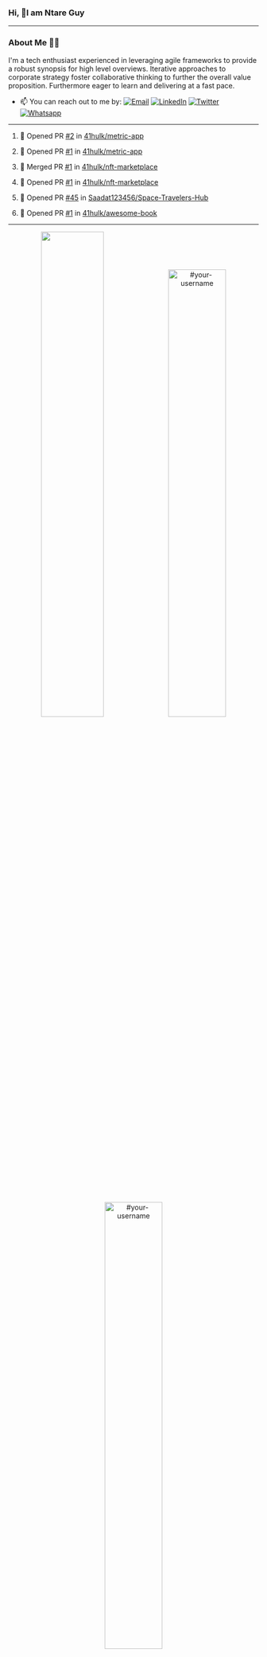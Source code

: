 ### Hi, 👋I am Ntare Guy

---

### About Me 👨‍💻

I'm a tech enthusiast experienced in leveraging agile frameworks to provide a robust synopsis for high level overviews. Iterative approaches to corporate strategy foster collaborative thinking to further the overall value proposition. Furthermore eager to learn and delivering at a fast pace.

- 📫 You can reach out to me by:
  [![Email](https://img.shields.io/badge/--gmail?label=Gmail&logo=Gmail&style=social)](mailto:gntare2@gmail.com)
  [![LinkedIn](https://img.shields.io/badge/--linkedin?label=LinkedIn&logo=LinkedIn&style=social)](https://www.linkedin.com/in/ntare-guy)
  [![Twitter](https://img.shields.io/badge/--twitter?label=Twitter&logo=Twitter&style=social)](https://twitter.com/ntare_guy)
  [![Whatsapp](https://img.shields.io/badge/--whatsapp?label=Whatsapp&logo=whatsapp&style=social)](https://api.whatsapp.com/send?phone=+250780770022&text=Hello%20Guy!%20%F0%9F%91%8B%F0%9F%8F%BB)

---

<!--START_SECTION:activity-->
1. 💪 Opened PR [#2](https://github.com/41hulk/metric-app/pull/2) in [41hulk/metric-app](https://github.com/41hulk/metric-app)

2. 💪 Opened PR [#1](https://github.com/41hulk/metric-app/pull/1) in [41hulk/metric-app](https://github.com/41hulk/metric-app)
3. 🎉 Merged PR [#1](https://github.com/41hulk/nft-marketplace/pull/1) in [41hulk/nft-marketplace](https://github.com/41hulk/nft-marketplace)
4. 💪 Opened PR [#1](https://github.com/41hulk/nft-marketplace/pull/1) in [41hulk/nft-marketplace](https://github.com/41hulk/nft-marketplace)
5. 💪 Opened PR [#45](https://github.com/Saadat123456/Space-Travelers-Hub/pull/45) in [Saadat123456/Space-Travelers-Hub](https://github.com/Saadat123456/Space-Travelers-Hub)
5. 💪 Opened PR [#1](https://github.com/41hulk/awesome-book/pull/1) in [41hulk/awesome-book](https://github.com/41hulk/awesome-book)
<!--END_SECTION:activity-->

---

<p align="center">
<img width="50%" src="https://github-readme-stats.vercel.app/api?username=41hulk&theme=highcontrast&hide_border=true alt="#your-username" />
<img width="48%" src="https://github-readme-stats.vercel.app/api/top-langs?username=41hulk&show_icons=true&theme=dark&locale=en&layout=compact&hide_border=true" alt="#your-username" />
<img width="48%" src="https://github-readme-streak-stats.herokuapp.com/?user=41hulk&theme=highcontrast&hide_border=true" alt="#your-username" />
</p>
